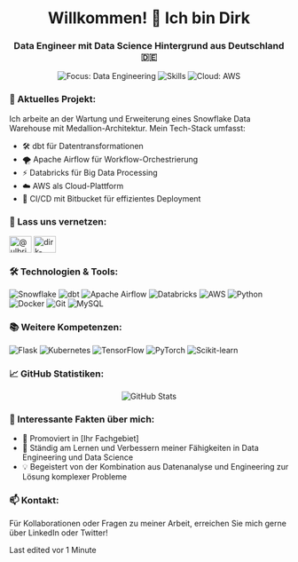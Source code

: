 <h1 align="center">Willkommen! 👋 Ich bin Dirk</h1>
<h3 align="center">Data Engineer mit Data Science Hintergrund aus Deutschland 🇩🇪</h3>

<p align="center">
  <img src="https://img.shields.io/badge/Focus-Data%20Engineering-blue" alt="Focus: Data Engineering">
  <img src="https://img.shields.io/badge/Skills-Snowflake%20%7C%20dbt%20%7C%20Airflow%20%7C%20Databricks-orange" alt="Skills">
  <img src="https://img.shields.io/badge/Cloud-AWS-yellow" alt="Cloud: AWS">
</p>

<h3 align="left">🔭 Aktuelles Projekt:</h3>
<p>
  Ich arbeite an der Wartung und Erweiterung eines Snowflake Data Warehouse mit Medallion-Architektur. Mein Tech-Stack umfasst:
  <ul>
    <li>🛠 dbt für Datentransformationen</li>
    <li>🌪 Apache Airflow für Workflow-Orchestrierung</li>
    <li>⚡ Databricks für Big Data Processing</li>
    <li>☁️ AWS als Cloud-Plattform</li>
    <li>🔄 CI/CD mit Bitbucket für effizientes Deployment</li>
  </ul>
</p>

<h3 align="left">🤝 Lass uns vernetzen:</h3>
<p align="left">
  <a href="https://twitter.com/@ulbrichtdirk" target="blank"><img align="center" src="https://raw.githubusercontent.com/rahuldkjain/github-profile-readme-generator/master/src/images/icons/Social/twitter.svg" alt="@ulbrichtdirk" height="30" width="40" /></a>
  <a href="https://www.linkedin.com/in/dr-u" target="blank"><img align="center" src="https://raw.githubusercontent.com/rahuldkjain/github-profile-readme-generator/master/src/images/icons/Social/linked-in-alt.svg" alt="dirk-ulbricht-24a14444" height="30" width="40" /></a>
</p>

<h3 align="left">🛠 Technologien & Tools:</h3>
<p align="left">
  <img src="https://img.shields.io/badge/Snowflake-29B5E8?style=for-the-badge&logo=snowflake&logoColor=white" alt="Snowflake" />
  <img src="https://img.shields.io/badge/dbt-FF694B?style=for-the-badge&logo=dbt&logoColor=white" alt="dbt" />
  <img src="https://img.shields.io/badge/Apache%20Airflow-017CEE?style=for-the-badge&logo=Apache%20Airflow&logoColor=white" alt="Apache Airflow" />
  <img src="https://img.shields.io/badge/Databricks-FF3621?style=for-the-badge&logo=Databricks&logoColor=white" alt="Databricks" />
  <img src="https://img.shields.io/badge/Amazon_AWS-FF9900?style=for-the-badge&logo=amazonaws&logoColor=white" alt="AWS" />
  <img src="https://img.shields.io/badge/Python-3776AB?style=for-the-badge&logo=python&logoColor=white" alt="Python" />
  <img src="https://img.shields.io/badge/Docker-2CA5E0?style=for-the-badge&logo=docker&logoColor=white" alt="Docker" />
  <img src="https://img.shields.io/badge/Git-F05032?style=for-the-badge&logo=git&logoColor=white" alt="Git" />
  <img src="https://img.shields.io/badge/MySQL-00000F?style=for-the-badge&logo=mysql&logoColor=white" alt="MySQL" />
</p>

<h3 align="left">📚 Weitere Kompetenzen:</h3>
<p align="left">
  <img src="https://img.shields.io/badge/Flask-000000?style=for-the-badge&logo=flask&logoColor=white" alt="Flask" />
  <img src="https://img.shields.io/badge/Kubernetes-326CE5?style=for-the-badge&logo=kubernetes&logoColor=white" alt="Kubernetes" />
  <img src="https://img.shields.io/badge/TensorFlow-FF6F00?style=for-the-badge&logo=tensorflow&logoColor=white" alt="TensorFlow" />
  <img src="https://img.shields.io/badge/PyTorch-EE4C2C?style=for-the-badge&logo=pytorch&logoColor=white" alt="PyTorch" />
  <img src="https://img.shields.io/badge/scikit_learn-F7931E?style=for-the-badge&logo=scikit-learn&logoColor=white" alt="Scikit-learn" />
</p>

<h3 align="left">📈 GitHub Statistiken:</h3>
<p align="center">
  <img src="https://github-readme-stats.vercel.app/api?username=YourGitHubUsername&show_icons=true&count_private=true&theme=react" alt="GitHub Stats" />
</p>

<h3 align="left">🌟 Interessante Fakten über mich:</h3>
<ul>
  <li>🔬 Promoviert in [Ihr Fachgebiet]</li>
  <li>🌱 Ständig am Lernen und Verbessern meiner Fähigkeiten in Data Engineering und Data Science</li>
  <li>💡 Begeistert von der Kombination aus Datenanalyse und Engineering zur Lösung komplexer Probleme</li>
</ul>

<h3 align="left">📫 Kontakt:</h3>
<p>
  Für Kollaborationen oder Fragen zu meiner Arbeit, erreichen Sie mich gerne über LinkedIn oder Twitter!
</p>
Last edited vor 1 Minute
